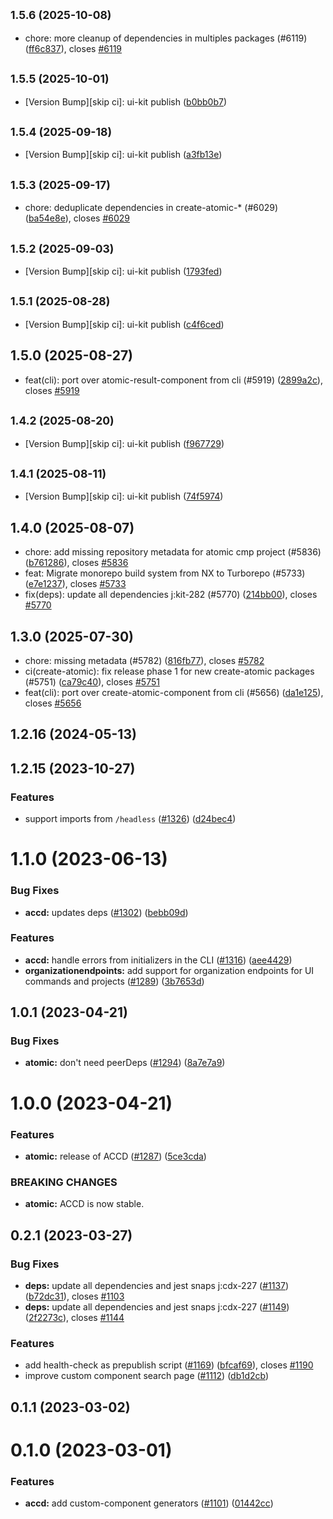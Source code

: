## <small>1.5.6 (2025-10-08)</small>

* chore: more cleanup of dependencies in multiples packages (#6119) ([ff6c837](https://github.com/coveo/ui-kit/commits/ff6c837)), closes [#6119](https://github.com/coveo/ui-kit/issues/6119)



## <small>1.5.5 (2025-10-01)</small>

* [Version Bump][skip ci]: ui-kit publish ([b0bb0b7](https://github.com/coveo/ui-kit/commits/b0bb0b7))



## <small>1.5.4 (2025-09-18)</small>

* [Version Bump][skip ci]: ui-kit publish ([a3fb13e](https://github.com/coveo/ui-kit/commits/a3fb13e))



## <small>1.5.3 (2025-09-17)</small>

* chore: deduplicate dependencies in create-atomic-* (#6029) ([ba54e8e](https://github.com/coveo/ui-kit/commits/ba54e8e)), closes [#6029](https://github.com/coveo/ui-kit/issues/6029)



## <small>1.5.2 (2025-09-03)</small>

* [Version Bump][skip ci]: ui-kit publish ([1793fed](https://github.com/coveo/ui-kit/commits/1793fed))



## <small>1.5.1 (2025-08-28)</small>

* [Version Bump][skip ci]: ui-kit publish ([c4f6ced](https://github.com/coveo/ui-kit/commits/c4f6ced))



## 1.5.0 (2025-08-27)

* feat(cli): port over atomic-result-component from cli  (#5919) ([2899a2c](https://github.com/coveo/ui-kit/commits/2899a2c)), closes [#5919](https://github.com/coveo/ui-kit/issues/5919)



## <small>1.4.2 (2025-08-20)</small>

* [Version Bump][skip ci]: ui-kit publish ([f967729](https://github.com/coveo/ui-kit/commits/f967729))



## <small>1.4.1 (2025-08-11)</small>

* [Version Bump][skip ci]: ui-kit publish ([74f5974](https://github.com/coveo/ui-kit/commits/74f5974))



## 1.4.0 (2025-08-07)

* chore: add missing repository metadata for atomic cmp project (#5836) ([b761286](https://github.com/coveo/ui-kit/commits/b761286)), closes [#5836](https://github.com/coveo/ui-kit/issues/5836)
* feat: Migrate monorepo build system from NX to Turborepo (#5733) ([e7e1237](https://github.com/coveo/ui-kit/commits/e7e1237)), closes [#5733](https://github.com/coveo/ui-kit/issues/5733)
* fix(deps): update all dependencies j:kit-282 (#5770) ([214bb00](https://github.com/coveo/ui-kit/commits/214bb00)), closes [#5770](https://github.com/coveo/ui-kit/issues/5770)



## 1.3.0 (2025-07-30)

* chore: missing metadata (#5782) ([816fb77](https://github.com/coveo/ui-kit/commits/816fb77)), closes [#5782](https://github.com/coveo/ui-kit/issues/5782)
* ci(create-atomic): fix release phase 1 for new create-atomic packages (#5751) ([ca79c40](https://github.com/coveo/ui-kit/commits/ca79c40)), closes [#5751](https://github.com/coveo/ui-kit/issues/5751)
* feat(cli): port over create-atomic-component from cli  (#5656) ([da1e125](https://github.com/coveo/ui-kit/commits/da1e125)), closes [#5656](https://github.com/coveo/ui-kit/issues/5656)



## 1.2.16 (2024-05-13)

## 1.2.15 (2023-10-27)

### Features

- support imports from `/headless` ([#1326](https://github.com/coveo/cli/issues/1326)) ([d24bec4](https://github.com/coveo/cli/commits/d24bec48e5050ffdbba406fe130a7f7a83ca9b95))

# 1.1.0 (2023-06-13)

### Bug Fixes

- **accd:** updates deps ([#1302](https://github.com/coveo/cli/issues/1302)) ([bebb09d](https://github.com/coveo/cli/commits/bebb09dca354cb33efaceffe844706d191a400c5))

### Features

- **accd:** handle errors from initializers in the CLI ([#1316](https://github.com/coveo/cli/issues/1316)) ([aee4429](https://github.com/coveo/cli/commits/aee4429bb83362a426ddb3f1f1f7b81c6b3be367))
- **organizationendpoints:** add support for organization endpoints for UI commands and projects ([#1289](https://github.com/coveo/cli/issues/1289)) ([3b7653d](https://github.com/coveo/cli/commits/3b7653dbf1b59015afb4575bd265ec0a91b2bcef))

## 1.0.1 (2023-04-21)

### Bug Fixes

- **atomic:** don't need peerDeps ([#1294](https://github.com/coveo/cli/issues/1294)) ([8a7e7a9](https://github.com/coveo/cli/commits/8a7e7a9ae60b3837d2e3820d1af824756e4db549))

# 1.0.0 (2023-04-21)

### Features

- **atomic:** release of ACCD ([#1287](https://github.com/coveo/cli/issues/1287)) ([5ce3cda](https://github.com/coveo/cli/commits/5ce3cda28a7a68ec1cef34e49f60b8f1e82da4b0))

### BREAKING CHANGES

- **atomic:** ACCD is now stable.

## 0.2.1 (2023-03-27)

### Bug Fixes

- **deps:** update all dependencies and jest snaps j:cdx-227 ([#1137](https://github.com/coveo/cli/issues/1137)) ([b72dc31](https://github.com/coveo/cli/commits/b72dc314043174ef9afaadb03e066c8830d7acc1)), closes [#1103](https://github.com/coveo/cli/issues/1103)
- **deps:** update all dependencies and jest snaps j:cdx-227 ([#1149](https://github.com/coveo/cli/issues/1149)) ([2f2273c](https://github.com/coveo/cli/commits/2f2273c7d86f2a2a8414ebbdf8cddb800c888e96)), closes [#1144](https://github.com/coveo/cli/issues/1144)

### Features

- add health-check as prepublish script ([#1169](https://github.com/coveo/cli/issues/1169)) ([bfcaf69](https://github.com/coveo/cli/commits/bfcaf69497a42c10a43c2dd0435a82313d04bcbc)), closes [#1190](https://github.com/coveo/cli/issues/1190)
- improve custom component search page ([#1112](https://github.com/coveo/cli/issues/1112)) ([db1d2cb](https://github.com/coveo/cli/commits/db1d2cbf6bad6ecd3413e73d33d6ee400e5b8ade))

## 0.1.1 (2023-03-02)

# 0.1.0 (2023-03-01)

### Features

- **accd:** add custom-component generators ([#1101](https://github.com/coveo/cli/issues/1101)) ([01442cc](https://github.com/coveo/cli/commits/01442ccdb7065c1e9ca5852084f846f2814501d0))
